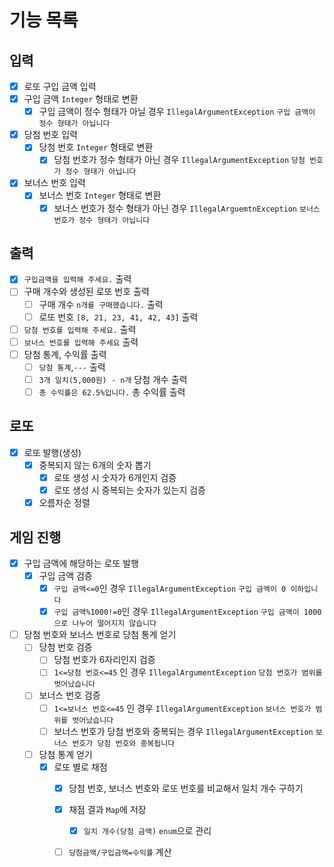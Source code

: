 # 기능 목록
## 입력 
- [x] 로또 구입 금액 입력
 - [x] 구입 금액 `Integer` 형태로 변환 
   - [x] 구입 금액이 정수 형태가 아닐 경우 `IllegalArgumentException` `구입 금액이 정수 형태가 아닙니다`
- [x] 당첨 번호 입력
  - [x] 당첨 번호 `Integer` 형태로 변환
    - [x] 당첨 번호가 정수 형태가 아닌 경우 `IllegalArgumentException` `당첨 번호가 정수 형태가 아닙니다`
- [x] 보너스 번호 입력
  - [x] 보너스 번호 `Integer` 형태로 변환 
    - [x] 보너스 번호가 정수 형태가 아닌 경우 `IllegalArguemtnException` `보너스 번호가 정수 형태가 아닙니다`
## 출력 
- [x] `구입금액을 입력해 주세요.` 출력 
- [ ] 구매 개수와 생성된 로또 번호 출력
  - [ ] 구매 개수 `n개를 구매했습니다.` 출력 
  - [ ] 로또 번호 `[8, 21, 23, 41, 42, 43]` 출력 
- [ ] `당첨 번호를 입력해 주세요.` 출력 
- [ ] `보너스 번호를 입력해 주세요` 출력 
- [ ] 당첨 통계, 수익률 출력 
  - [ ] `당첨 통계`,`---` 출력 
  - [ ] `3개 일치(5,000원) - n개` 당첨 개수 출력 
  - [ ] `총 수익률은 62.5%입니다.` 총 수익률 출력
## 로또 
- [x] 로또 발행(생성)
  - [x] 중복되지 않는 6개의 숫자 뽑기 
    - [x] 로또 생성 시 숫자가 6개인지 검증 
    - [x] 로또 생성 시 중복되는 숫자가 있는지 검증
  - [x] 오름차순 정렬 
## 게임 진행 
- [x] 구입 금액에 해당하는 로또 발행 
  - [x] 구입 금액 검증 
    - [x] `구입 금액<=0`인 경우 `IllegalArgumentException` `구입 금액이 0 이하입니다` 
    - [x] `구입 금액%1000!=0`인 경우 `IllegalArgumentException` `구입 금액이 1000으로 나누어 떨어지지 않습니다`
- [ ] 당첨 번호와 보너스 번호로 당첨 통계 얻기
  - [ ] 당첨 번호 검증 
    - [ ] 당첨 번호가 6자리인지 검증
    - [ ] `1<=당첨 번호<=45` 인 경우 `IllegalArgumentException` `당첨 번호가 범위를 벗어났습니다`
  - [ ] 보너스 번호 검증
    - [ ] `1<=보너스 번호<=45` 인 경우 `IllegalArgumentException` `보너스 번호가 범위를 벗어났습니다`
    - [ ] 보너스 번호가 당첨 번호와 중복되는 경우 `IllegalArgumentException` `보너스 번호가 당첨 번호와 중복됩니다` 
  - [ ] 당첨 통계 얻기 
    - [x] 로또 별로 채점
      - [x] 당첨 번호, 보너스 번호와 로또 번호를 비교해서 일치 개수 구하기
      - [x] 채점 결과 `Map`에 저장
        - [x] `일치 개수(당첨 금액)` `enum`으로 관리
      - [ ] `당첨금액/구입금액=수익률` 계산 

      


